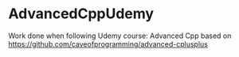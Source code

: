 # AdvancedCppUdemy
Work done when following Udemy course: Advanced Cpp based on https://github.com/caveofprogramming/advanced-cplusplus
